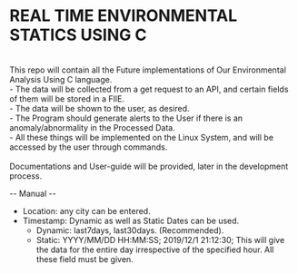 <h1><Strong>REAL TIME ENVIRONMENTAL STATICS USING C</Strong></h1><br>
This repo will contain all the Future implementations of Our Environmental Analysis Using C language. <br>
- The data will be collected from a get request to an API, and certain fields of them will be stored in a FIlE.<br>
- The data will be shown to the user, as desired.<br>
- The Program should generate alerts to the User if there is an anomaly/abnormality in the Processed Data.<br>
- All these things will be implemented on the Linux System, and will be accessed by the user through commands.<br>
<br>
Documentations and User-guide will be provided, later in the development process.


-- Manual --
- Location: any city can be entered.
- Timestamp: Dynamic as well as Static Dates can be used.
    - Dynamic: last7days, last30days. (Recommended).
    - Static: YYYY/MM/DD HH:MM:SS;  2019/12/1 21:12:30; This will give the data for the entire day irrespective of the specified hour. All these field must be given.
